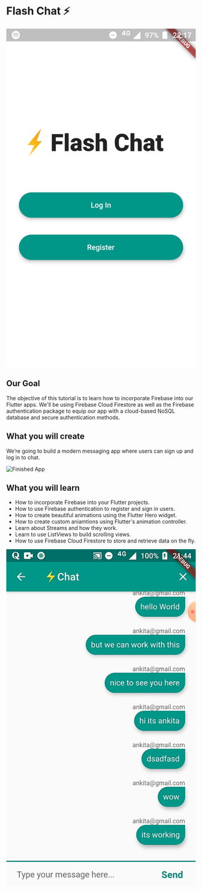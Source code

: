 


# Flash Chat ⚡️

![App Brewery Banner](https://github.com/ankitasuman009/images/blob/master/flash_chat_image1.png)

## Our Goal

The objective of this tutorial is to learn how to incorporate Firebase into our Flutter apps. We'll be using Firebase Cloud Firestore as well as the Firebase authentication package to equip our app with a cloud-based NoSQL database and secure authentication methods. 


## What you will create

We’re going to build a modern messaging app where users can sign up and log in to chat.

![Finished App](https://github.com/londonappbrewery/Images/blob/master/flash_chat_flutter_demo.gif)

## What you will learn

- How to incorporate Firebase into your Flutter projects.
- How to use Firebase authentication to register and sign in users.
- How to create beautiful animations using the Flutter Hero widget.
- How to create custom aniamtions using Flutter's animation controller. 
- Learn about Streams and how they work.
- Learn to use ListViews to build scrolling views.
- How to use Firebase Cloud Firestore to store and retrieve data on the fly.


![Final App](https://github.com/ankitasuman009/images/blob/master/flash_chat_image2.png)
